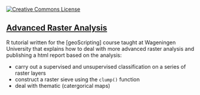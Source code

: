<a rel="license" href="http://creativecommons.org/licenses/by-sa/4.0/"><img alt="Creative Commons License" style="border-width:0" src="https://i.creativecommons.org/l/by-sa/4.0/80x15.png" /></a><br /><span xmlns:dct="http://purl.org/dc/terms/" property="dct:title"></a>

## [Advanced Raster Analysis](https://geoscripting-wur.github.io/AdvancedRasterAnalysis/)

R tutorial written for the [geoScripting] course taught at Wageningen University that explains how to deal with more advanced raster analysis and publishing a html report based on the analysis:

  - carry out a supervised and unsupervised classification on a series of raster layers
  - construct a raster sieve using the `clump()` function
  - deal with thematic (catergorical maps)